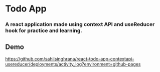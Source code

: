 # Todo App

### A react application made using context API and useReducer hook for practice and learning.

## Demo

https://github.com/sahilsinghrana/react-todo-app-contextapi-usereducer/deployments/activity_log?environment=github-pages
